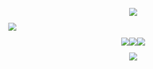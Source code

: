 <p align="center">
<img src="https://64.media.tumblr.com/9fd58a223da5e52b91d47881cf65c269/c3f2bfed2dca505a-71/s1280x1920/8d02d53e1c85f858ce0e5168c3b2efd7fbeff53c.pnj"/>
</p>

<p align="left">
<img src="https://files.catbox.moe/o6cqpp.png"
"/>
<div align="center">
  
<div align="">
    <a href="https://starpkmn.atabook.org/"><img src="https://files.catbox.moe/dbteun.png"><a href="https://starpkmn.straw.page/"><img src="https://files.catbox.moe/zifm1k.png"><a href="https://cursed-speech.carrd.co/"><img src="https://files.catbox.moe/itnc6l.png">


![](https://komarev.com/ghpvc/?username=docziegler&color=C69F2B&style=flat-square&label=ꔫ)

